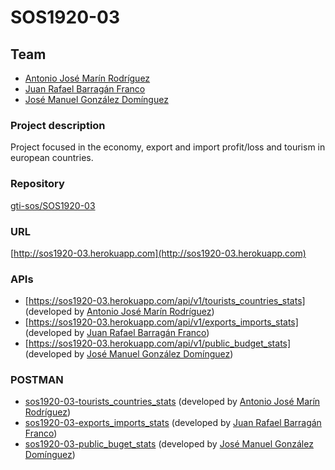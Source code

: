 # SOS1920-03

## Team
  - [Antonio José Marín Rodríguez](https://github.com/marinantonioj)
  - [Juan Rafael Barragán Franco](https://github.com/JuanRafaelBF)
  - [José Manuel González Domínguez](https://github.com/jgonzalezal37)
  
### Project description
 Project focused in the economy, export and import profit/loss and tourism in european countries.
### Repository
 [gti-sos/SOS1920-03](https://github.com/gti-sos/SOS1920-03)
### URL
 [http://sos1920-03.herokuapp.com](http://sos1920-03.herokuapp.com)
### APIs
   - [https://sos1920-03.herokuapp.com/api/v1/tourists_countries_stats] (developed by [Antonio José Marín Rodríguez](https://github.com/marinantonioj))
   - [https://sos1920-03.herokuapp.com/api/v1/exports_imports_stats] (developed by [Juan Rafael Barragán Franco](https://github.com/JuanRafaelBF))
   - [https://sos1920-03.herokuapp.com/api/v1/public_budget_stats] (developed by [José Manuel González Domínguez](https://github.com/jgonzalezal37))
### POSTMAN
- [sos1920-03-tourists_countries_stats](https://documenter.getpostman.com/view/10637366/SzYUZgJF) (developed by [Antonio José Marín Rodríguez](https://github.com/marinantonioj))
- [sos1920-03-exports_imports_stats](https://documenter.getpostman.com/view/10862126/Szf3bAm7) (developed by [Juan Rafael Barragán Franco](https://github.com/JuanRafaelBF))
- [sos1920-03-public_buget_stats](https://documenter.getpostman.com/view/10673756/Szf3bB9E) (developed by [José Manuel González Domínguez](https://github.com/jgonzalezal37))

  